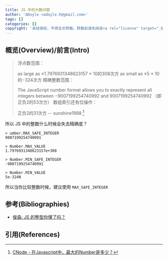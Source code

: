 ```yaml
---
title: JS 中的大数问题
author: 'ADoyle <adoyle.h@gmail.com>'
tags: []
categories: []
copyright: '未经授权，不得全文转载。转载前请先阅读<a rel="license" target="_blank" href="//adoyle.me/blog/copyright.html">本站版权声明</a>'
---
```


## 概览(Overview)/前言(Intro)


<!-- more -->


> 浮点数范围：
> 
> as  large  as ±1.7976931348623157 × 10的308次方
> as small as ±5 × 10的−324次方
> 精确整数范围：
> 
> The JavaScript number format allows you to exactly represent all integers between
> −9007199254740992  and 9007199254740992 （即正负2的53次方）
> 数组索引还有位操作：
>
> 正负2的31次方
> -- sunshine1988 [^1]

所以 JS 中的整数什么时候会失去精确度？

```
> umber.MAX_SAFE_INTEGER
9007199254740991

> Number.MAX_VALUE
1.7976931348623157e+308

> Number.MIN_SAFE_INTEGER
-9007199254740991

> Number.MIN_VALUE
5e-324N
```

所以当你比较整数时候，建议使用 `MAX_SAFE_INTEGER`


## 参考(Bibliographies)
- [俊森: JS 的整型你懂了吗？][B1]

## 引用(References)
[^1]: [CNode - 在Javascript中，最大的Number是多少？][R1]


<!-- 以下是相关链接 -->

[R1]: https://cnodejs.org/topic/4fb3722c1975fe1e132b5a9a "备注"

[B1]: http://segmentfault.com/a/1190000002608050 "备注"
